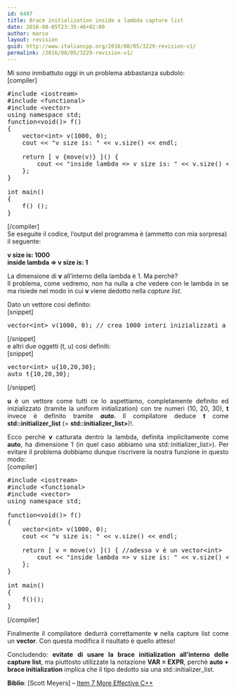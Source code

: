 ```yaml
---
id: 6497
title: Brace initialization inside a lambda capture list
date: 2016-08-05T23:35:46+02:00
author: marco
layout: revision
guid: http://www.italiancpp.org/2016/08/05/3229-revision-v1/
permalink: /2016/08/05/3229-revision-v1/
---
```

Mi sono inmbattuto oggi in un problema abbastanza subdolo:  
[compiler]

<pre>#include &lt;iostream&gt;
#include &lt;functional&gt;
#include &lt;vector&gt;
using namespace std;
function&lt;void()&gt; f()
{
    vector&lt;int&gt; v(1000, 0);
    cout &lt;&lt; "v size is: " &lt;&lt; v.size() &lt;&lt; endl;

    return [ v {move(v)} ]() {
        cout &lt;&lt; "inside lambda =&gt; v size is: " &lt;&lt; v.size() &lt;&lt; endl;
    };
}

int main()
{
    f() ();
}</pre>

[/compiler]  
Se eseguite il codice, l&#8217;output del programma è (ammetto con mia sorpresa) il seguente:

**v size is: 1000**  
**inside lambda => v size is: 1**

<p style="text-align: justify;">
  La dimensione di <strong>v</strong> all&#8217;interno della lambda è 1. Ma perchè?<br /> Il problema, come vedremo, non ha nulla a che vedere con le lambda in se ma risiede nel modo in cui <strong>v</strong> viene dedotto nella <em>capture list</em>.
</p>

Dato un vettore cosi definito:  
[snippet]

<pre>vector&lt;int&gt; v(1000, 0); // crea 1000 interi inizializzati a 0</pre>

[/snippet]  
e altri due oggetti (t, u) cosi definiti:  
[snippet]

<pre>vector&lt;int&gt; u{10,20,30};
auto t{10,20,30};</pre>

[/snippet]

<p style="text-align: justify;">
  <strong>u</strong> è un vettore come tutti ce lo aspettiamo, completamente definito ed inizializzato (tramite la uniform initialization) con tre numeri (10, 20, 30), <strong>t</strong> invece è definito tramite <em><strong>auto. </strong></em>Il compilatore deduce <strong>t</strong> come <strong>std::initializer_list<decltype(v)></strong> (= <strong>std::initializer_list<vector<int>></strong>)!.
</p>

<p style="text-align: justify;">
  Ecco perchè <strong>v</strong> catturata dentro la lambda, definita implicitamente come <strong>auto</strong>, ha dimensione 1 (in quel caso abbiamo una std::initializer_list<vector<int>>). Per evitare il problema dobbiamo dunque riscrivere la nostra funzione in questo modo:<br /> [compiler]
</p>

<pre>#include &lt;iostream&gt;
#include &lt;functional&gt;
#include &lt;vector&gt;
using namespace std;

function&lt;void()&gt; f()
{
    vector&lt;int&gt; v(1000, 0);
    cout &lt;&lt; "v size is: " &lt;&lt; v.size() &lt;&lt; endl;

    return [ v = move(v) ]() { //adesso v è un vector&lt;int&gt;
        cout &lt;&lt; "inside lambda =&gt; v size is: " &lt;&lt; v.size() &lt;&lt; endl;
    };
}

int main()
{
    f()();
}</pre>

[/compiler]

<p style="text-align: justify;">
  Finalmente il compilatore dedurrà correttamente <strong>v</strong> nella capture list come un <strong>vector<int></strong>. Con questa modifica il risultato è quello atteso!
</p>

<p style="text-align: justify;">
  Concludendo: <strong>evitate</strong> <strong>di usare la brace initialization all&#8217;interno delle capture list</strong>, ma piuttosto utilizzate la notazione <strong>VAR = EXPR</strong>, perchè <strong>auto + brace initialization</strong> implica che il tipo dedotto sia una std::initializer_list.
</p>

**Biblio**: [Scott Meyers] &#8211; <a title="Item 7 - More Effective C++" href="http://aristeia.com/EC++11-14/parens%20or%20braces%202014-03-18.pdf" target="_blank">Item 7 More Effective C++</a>